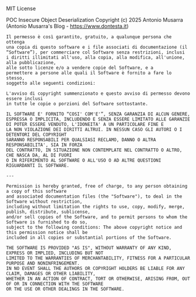 MIT License

POC Insecure Object Deserialization
Copyright (c) 2025 Antonio Musarra (Antonio Musarra's Blog - https://www.dontesta.it)

    Il permesso è così garantito, gratuito, a qualunque persona che ottenga
    una copia di questo software e i file associati di documentazione (il
    “Software”), per commerciare col Software senza restrizioni, inclusi
    i diritti illimitati all'uso, alla copia, alla modifica, all'unione, alla pubblicazione,
    alle sotto licenze e/o a vendere copie del Software, e a
    permettere a persone alle quali il Software è fornito a fare lo stesso,
    soggetto alle seguenti condizioni:

    L'avviso di copyright summenzionato e questo avviso di permesso devono essere inclusi
    in tutte le copie o porzioni del Software sottostante.

    IL SOFTWARE E' FORNITO “COSI' COM'E'”, SENZA GARANZIA DI ALCUN GENERE,
    ESPRESSA O IMPLICITA, INCLUDENDO E SENZA ESSERE LIMITATO ALLE GARANZIE
    DI POTER ESSERE VENDUTO, L'IDONEITA' A UN PARTICOLARE FINE E
    LA NON VIOLAZIONE DEI DIRITTI ALTRUI. IN NESSUN CASO GLI AUTORI O I DETENTORI DEL COPYRIGHT
    SARANNO RESPONSABILI PER QUALSIASI RECLAMO, DANNO O ALTRA RESPONSABILITA', SIA IN FORZA
    DEL CONTRATTO, IN SITUAZIONE NON CONTEMPLATE NEL CONTRATTO O ALTRO, CHE NASCA DA, AL DI FUORI
    O IN RIFERIMENTO AL SOFTWARE O ALL'USO O AD ALTRE QUESTIONI RIGUARDANTI IL SOFTWARE.

    ---

    Permission is hereby granted, free of charge, to any person obtaining a copy of this software 
    and associated documentation files (the "Software"), to deal in the Software without restriction, 
    including without limitation the rights to use, copy, modify, merge, publish, distribute, sublicense, 
    and/or sell copies of the Software, and to permit persons to whom the Software is furnished to do so, 
    subject to the following conditions: The above copyright notice and this permission notice shall be 
    included in all copies or substantial portions of the Software.

    THE SOFTWARE IS PROVIDED "AS IS", WITHOUT WARRANTY OF ANY KIND, EXPRESS OR IMPLIED, INCLUDING BUT NOT 
    LIMITED TO THE WARRANTIES OF MERCHANTABILITY, FITNESS FOR A PARTICULAR PURPOSE AND NONINFRINGEMENT. 
    IN NO EVENT SHALL THE AUTHORS OR COPYRIGHT HOLDERS BE LIABLE FOR ANY CLAIM, DAMAGES OR OTHER LIABILITY,
    WHETHER IN AN ACTION OF CONTRACT, TORT OR OTHERWISE, ARISING FROM, OUT OF OR IN CONNECTION WITH THE SOFTWARE 
    OR THE USE OR OTHER DEALINGS IN THE SOFTWARE.
